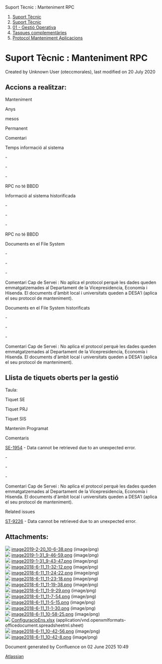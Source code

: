 Suport Tècnic : Manteniment RPC  

1.  [Suport Tècnic](index.md)
2.  [Suport Tècnic](13893782.md)
3.  [01 - Gestió Operativa](26313391.md)
4.  [Tasques complementàries](26313409.md)
5.  [Protocol Manteniment Aplicacions](Protocol-Manteniment-Aplicacions_39911467.md)

Suport Tècnic : Manteniment RPC
===============================

Created by Unknown User (oteccmorales), last modified on 20 July 2020

  

Accions a realitzar:
--------------------

Manteniment

Anys

mesos

Permanent

Comentari

Temps informació al sistema

\-

\-

\-

RPC no té BBDD

Informació al sistema historificada

\-

\-

\-

RPC no té BBDD

Documents en el File System

\-

\-

\-

Comentari Cap de Servei : No aplica el protocol perquè les dades queden emmatgatzemades al Departament de la Vicepresidencia, Economía i Hisenda. El documents d'àmbit local i universitats queden a DESA'l (aplica el seu protocol de manteniment).

Documents en el File System historificats

\-

\-

\-

Comentari Cap de Servei : No aplica el protocol perquè les dades queden emmatgatzemades al Departament de la Vicepresidencia, Economía i Hisenda. El documents d'àmbit local i universitats queden a DESA'l (aplica el seu protocol de manteniment).

Llista de tiquets oberts per la gestió
--------------------------------------

Taula:

Tiquet SE

Tiquet PRJ

Tiquet SIS

Mantenim Programat

Comentaris

[SE-1954](https://contacte.aoc.cat/browse/SE-1954?src=confmacro) - Data cannot be retrieved due to an unexpected error.

\-

\-

\-

Comentari Cap de Servei : No aplica el protocol perquè les dades queden emmatgatzemades al Departament de la Vicepresidencia, Economía i Hisenda. El documents d'àmbit local i universitats queden a DESA'l (aplica el seu protocol de manteniment).

  

  

Related issues

[ST-9226](https://contacte.aoc.cat/browse/ST-9226?src=confmacro) - Data cannot be retrieved due to an unexpected error.

  

Attachments:
------------

![](images/icons/bullet_blue.gif) [image2019-2-20\_10-6-38.png](attachments/41517463/41517464.png) (image/png)  
![](images/icons/bullet_blue.gif) [image2019-1-31\_9-46-59.png](attachments/41517463/41517465.png) (image/png)  
![](images/icons/bullet_blue.gif) [image2019-1-31\_9-43-47.png](attachments/41517463/41517466.png) (image/png)  
![](images/icons/bullet_blue.gif) [image2018-6-11\_11-32-12.png](attachments/41517463/41517467.png) (image/png)  
![](images/icons/bullet_blue.gif) [image2018-6-11\_11-24-22.png](attachments/41517463/41517468.png) (image/png)  
![](images/icons/bullet_blue.gif) [image2018-6-11\_11-23-18.png](attachments/41517463/41517469.png) (image/png)  
![](images/icons/bullet_blue.gif) [image2018-6-11\_11-19-38.png](attachments/41517463/41517470.png) (image/png)  
![](images/icons/bullet_blue.gif) [image2018-6-11\_11-9-29.png](attachments/41517463/41517471.png) (image/png)  
![](images/icons/bullet_blue.gif) [image2018-6-11\_11-7-54.png](attachments/41517463/41517472.png) (image/png)  
![](images/icons/bullet_blue.gif) [image2018-6-11\_11-5-15.png](attachments/41517463/41517473.png) (image/png)  
![](images/icons/bullet_blue.gif) [image2018-6-11\_11-1-30.png](attachments/41517463/41517474.png) (image/png)  
![](images/icons/bullet_blue.gif) [image2018-6-11\_10-58-25.png](attachments/41517463/41517475.png) (image/png)  
![](images/icons/bullet_blue.gif) [ConfiguracioEns.xlsx](attachments/41517463/41517476.xlsx) (application/vnd.openxmlformats-officedocument.spreadsheetml.sheet)  
![](images/icons/bullet_blue.gif) [image2018-6-11\_10-42-56.png](attachments/41517463/41517477.png) (image/png)  
![](images/icons/bullet_blue.gif) [image2018-6-11\_10-42-8.png](attachments/41517463/41517478.png) (image/png)  

Document generated by Confluence on 02 June 2025 10:49

[Atlassian](http://www.atlassian.com/)